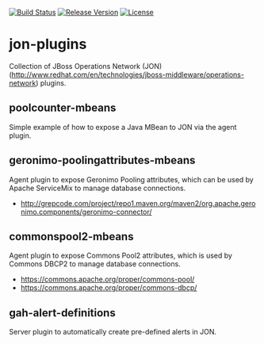 [![Build Status](https://travis-ci.org/garethahealy/jon-plugins.svg?branch=master)](https://travis-ci.org/garethahealy/jon-plugins)
[![Release Version](https://img.shields.io/maven-central/v/com.garethahealy.jon-plugins/jon-plugins-parent.svg?maxAge=2592000)](https://mvnrepository.com/artifact/com.garethahealy.jon-plugins/jon-plugins-parent)
[![License](https://img.shields.io/hexpm/l/plug.svg?maxAge=2592000)]()

# jon-plugins
Collection of JBoss Operations Network (JON) (http://www.redhat.com/en/technologies/jboss-middleware/operations-network) plugins.

## poolcounter-mbeans
Simple example of how to expose a Java MBean to JON via the agent plugin.

## geronimo-poolingattributes-mbeans
Agent plugin to expose Geronimo Pooling attributes, which can be used by Apache ServiceMix to manage database connections.
- http://grepcode.com/project/repo1.maven.org/maven2/org.apache.geronimo.components/geronimo-connector/

## commonspool2-mbeans
Agent plugin to expose Commons Pool2 attributes, which is used by Commons DBCP2 to manage database connections.
- https://commons.apache.org/proper/commons-pool/
- https://commons.apache.org/proper/commons-dbcp/

## gah-alert-definitions
Server plugin to automatically create pre-defined alerts in JON.
